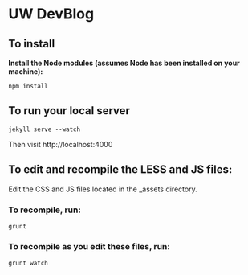 # UW DevBlog

## To install

**Install the Node modules (assumes Node has been installed on your machine):**

    npm install

## To run your local server
    jekyll serve --watch
Then visit http://localhost:4000

## To edit and recompile the LESS and JS files:
Edit the CSS and JS files located in the _assets directory.

### To recompile, run:
    grunt

### To recompile as you edit these files, run:
    grunt watch
